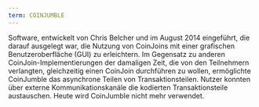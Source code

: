 ```yaml
---
term: COINJUMBLE
---
```


Software, entwickelt von Chris Belcher und im August 2014 eingeführt, die darauf ausgelegt war, die Nutzung von CoinJoins mit einer grafischen Benutzeroberfläche (GUI) zu erleichtern. Im Gegensatz zu anderen CoinJoin-Implementierungen der damaligen Zeit, die von den Teilnehmern verlangten, gleichzeitig einen CoinJoin durchführen zu wollen, ermöglichte CoinJumble das asynchrone Teilen von Transaktionsteilen. Nutzer konnten über externe Kommunikationskanäle die kodierten Transaktionsteile austauschen. Heute wird CoinJumble nicht mehr verwendet.